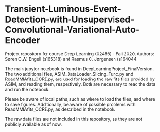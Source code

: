 # Transient-Luminous-Event-Detection-with-Unsupervised-Convolutional-Variational-Auto-Encoder
Project repository for course Deep Learning (02456) - Fall 2020. Authors: Søren C.W. Engell (s165318) and Rasmus C. Jørgensen (s164044)

The main jupytor notebook is found in DeepLearningProject_FinalVersion. The two additional files, ASIM_DataLoader_Slicing_Func.py and ReadMMIAfits_OCRE.py,
are used for loading the raw fits files provided by ASIM, and reading them, respectively. Both are necessary to read the data and run the notebook.

Please be aware of local paths, such as where to load the files, and where to save figures.
Additionally, be aware of possible problems with ReadMMIAfits_OCRE.py, as described in the notebook. 

The raw data files are not included in this repository, as they are not publicly available as of now.
